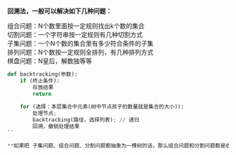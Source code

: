 **回溯法，一般可以解决如下几种问题：**

组合问题：N个数里面按一定规则找出k个数的集合  
切割问题：一个字符串按一定规则有几种切割方式  
子集问题：一个N个数的集合里有多少符合条件的子集  
排列问题：N个数按一定规则全排列，有几种排列方式  
棋盘问题：N皇后，解数独等等  

```python
def backtracking(参数):
    if (终止条件):
        存放结果
        return
        
    for (选择：本层集合中元素(树中节点孩子的数量就是集合的大小)):
        处理节点;
        backtracking(路径，选择列表); // 递归
        回溯，撤销处理结果
``

**如果把 子集问题、组合问题、分割问题都抽象为一棵树的话，那么组合问题和分割问题都是收集树的叶子节点，而子集问题是找树的所有节点！**
